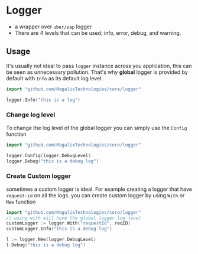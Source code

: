 # Logger
- a wrapper over `uber/zap` logger
- There are 4 levels that can be used; info, error, debug, and warning.


## Usage
It's usually not ideal to pass `logger` instance across you application, this can be seen as unnecessary pollution. That's why **global** logger is provided by default with `Info` as its default log level.

```go
import "github.com/MagalixTechnologies/core/logger"

logger.Info("this is a log")
```

### Change log level
To change the log level of the global logger you can simply use the `Config` function

```go
import "github.com/MagalixTechnologies/core/logger"

logger.Config(logger.DebugLevel)
logger.Debug("this is a debug log")
```

### Create Custom logger
sometimes a custom logger is ideal. For example creating a logger that have `request-id` on all the logs. you can create custom logger by using `With` or `New` function

```go
import "github.com/MagalixTechnologies/core/logger"
// using with will have the global logger log level
customLogger := logger.With("requestId", reqID)
customLogger.Info("this is a debug log")

l := logger.New(logger.DebugLevel)
l.Debug("this is a debug log")
```
